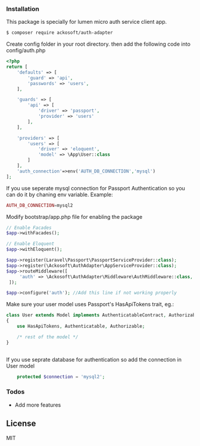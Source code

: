 
### Installation

This package is specially for lumen micro auth service client app.

```sh
$ composer require ackosoft/auth-adapter
```

Create config folder in your root directory. then add the following code into config/auth.php

```php
<?php
return [
    'defaults' => [
        'guard' => 'api',
        'passwords' => 'users',
    ],

    'guards' => [
        'api' => [
            'driver' => 'passport',
            'provider' => 'users'
        ],
    ],

    'providers' => [
        'users' => [
            'driver' => 'eloquent',
            'model' => \App\User::class
        ]
    ],
    'auth_connection'=>env('AUTH_DB_CONNECTION','mysql')
];

```
If you use seperate mysql connection for Passport Authentication so you can do it by chaning env variable. Example:
```php
AUTH_DB_CONNECTION=mysql2
``` 

Modify bootstrap/app.php file for enabling the package
```php
// Enable Facades
$app->withFacades();

// Enable Eloquent
$app->withEloquent();

$app->register(Laravel\Passport\PassportServiceProvider::class);
$app->register(\Ackosoft\AuthAdapter\AppServiceProvider::class);
$app->routeMiddleware([
     'auth' => \Ackosoft\AuthAdapter\Middleware\AuthMiddleware::class,
 ]);

$app->configure('auth'); //Add this line if not working properly
```

Make sure your user model uses Passport's HasApiTokens trait, eg.:
```php
class User extends Model implements AuthenticatableContract, AuthorizableContract
{
    use HasApiTokens, Authenticatable, Authorizable;

    /* rest of the model */
}
 
```
If you use seprate database for authentication so add the connection in User model
```php
    protected $connection = 'mysql2'; 
```

### Todos

 - Add more features

License
----

MIT
